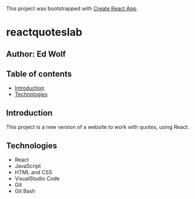 This project was bootstrapped with [Create React App](https://github.com/facebook/create-react-app).
# reactquoteslab

## Author: Ed Wolf

## Table of contents
* [Introduction](#Introduction)
* [Technologies](#Technologies)

## Introduction

This project is a new version of a website to work with quotes, using React.

## Technologies

* React
* JavaScript
* HTML and CSS
* VisualStudio Code
* Git
* Git Bash
